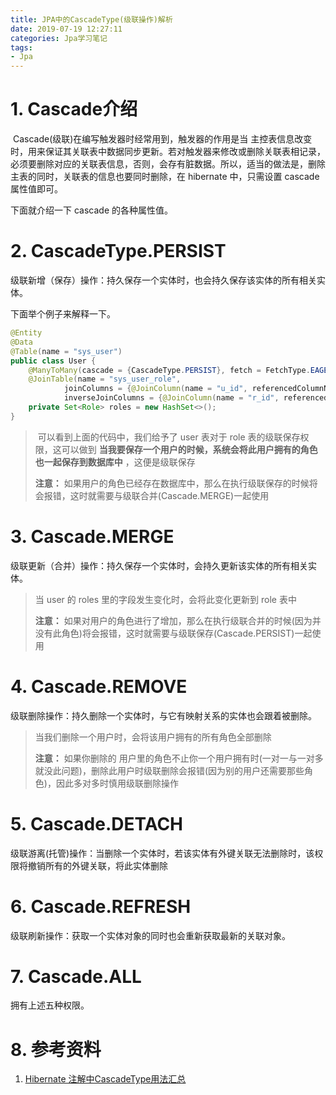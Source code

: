 ```yaml
---
title: JPA中的CascadeType(级联操作)解析
date: 2019-07-19 12:27:11
categories: Jpa学习笔记
tags:
- Jpa
---
```


# 1. Cascade介绍

​		Cascade(级联)在编写触发器时经常用到，触发器的作用是当 主控表信息改变时，用来保证其关联表中数据同步更新。若对触发器来修改或删除关联表相记录，必须要删除对应的关联表信息，否则，会存有脏数据。所以，适当的做法是，删除主表的同时，关联表的信息也要同时删除，在 hibernate 中，只需设置 cascade 属性值即可。

下面就介绍一下 cascade 的各种属性值。

<!--more--> 

# 2. CascadeType.PERSIST

级联新增（保存）操作：持久保存一个实体时，也会持久保存该实体的所有相关实体。

下面举个例子来解释一下。

```java
@Entity
@Data
@Table(name = "sys_user")
public class User {
    @ManyToMany(cascade = {CascadeType.PERSIST}, fetch = FetchType.EAGER)
    @JoinTable(name = "sys_user_role",
            joinColumns = {@JoinColumn(name = "u_id", referencedColumnName = "id")},
            inverseJoinColumns = {@JoinColumn(name = "r_id", referencedColumnName = "id")})
    private Set<Role> roles = new HashSet<>();
}

```

>​		可以看到上面的代码中，我们给予了 user 表对于 role 表的级联保存权限，这可以做到 **当我要保存一个用户的时候，系统会将此用户拥有的角色也一起保存到数据库中** ，这便是级联保存
>
>**注意：** 如果用户的角色已经存在数据库中，那么在执行级联保存的时候将会报错，这时就需要与级联合并(Cascade.MERGE)一起使用

# 3. Cascade.MERGE

级联更新（合并）操作：持久保存一个实体时，会持久更新该实体的所有相关实体。

>当 user 的 roles 里的字段发生变化时，会将此变化更新到 role 表中
>
>**注意：** 如果对用户的角色进行了增加，那么在执行级联合并的时候(因为并没有此角色)将会报错，这时就需要与级联保存(Cascade.PERSIST)一起使用

# 4. Cascade.REMOVE

级联删除操作：持久删除一个实体时，与它有映射关系的实体也会跟着被删除。

>当我们删除一个用户时，会将该用户拥有的所有角色全部删除
>
>**注意：** 如果你删除的 用户里的角色不止你一个用户拥有时(一对一与一对多就没此问题)，删除此用户时级联删除会报错(因为别的用户还需要那些角色)，因此多对多时慎用级联删除操作

# 5. Cascade.DETACH

级联游离(托管)操作：当删除一个实体时，若该实体有外键关联无法删除时，该权限将撤销所有的外键关联，将此实体删除

# 6. Cascade.REFRESH

级联刷新操作：获取一个实体对象的同时也会重新获取最新的关联对象。

# 7. Cascade.ALL

拥有上述五种权限。

# 8. 参考资料

1.  [Hibernate 注解中CascadeType用法汇总](https://www.cnblogs.com/printN/p/6409330.html)





